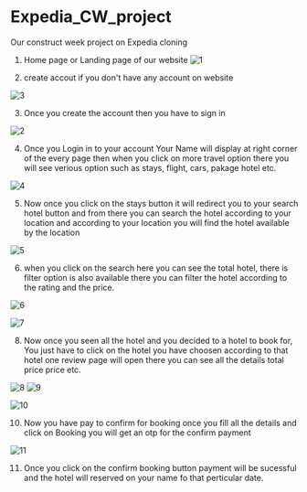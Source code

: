 # Expedia_CW_project
Our construct week project on Expedia cloning

1. Home page or Landing page of our website 
![1](https://user-images.githubusercontent.com/99042645/155830675-999b5781-f798-448e-bb39-df4e36724cdf.JPG)

2. create accout if you don't have any account on website
 
 ![3](https://user-images.githubusercontent.com/99042645/155830776-24a9d318-7537-4f1e-9b1a-27360a51bde7.JPG)
 
3. Once you create the account then you have to sign in 
 
![2](https://user-images.githubusercontent.com/99042645/155830873-8e10eb7c-cd3f-490c-8d4d-161cba7178bd.JPG)

4. Once you Login in to your account Your Name will display at right corner of the every page
then when you click on more travel option there you will see verious option such as stays, flight, cars, pakage hotel etc.

![4](https://user-images.githubusercontent.com/99042645/155831032-92e62f9e-b06c-4418-b307-f986f7cda4b3.JPG)

5. Now once you click on the stays button it will redirect you to your search hotel button and from there you can search the hotel according to your location
and according to your location you will find the hotel available by the location

![5](https://user-images.githubusercontent.com/99042645/155831121-d38d3e1c-585d-473d-8cc3-be9bda91c0e9.JPG)

6. when you click on the search here you can see the total hotel, there is filter option is also available there you can filter the hotel according to the rating and the price.

![6](https://user-images.githubusercontent.com/99042645/155831200-b5a95f68-0be4-4b6d-81d9-aef2ded927cf.JPG)

![7](https://user-images.githubusercontent.com/99042645/155831349-9041d7e0-bc30-4b71-b116-822642c8d43b.JPG)

8. Now once you seen all the hotel and you decided to a hotel to book for, You just have to click on the hotel you have choosen according to that hotel one review page will open there 
you can see all the details total price price etc.

![8](https://user-images.githubusercontent.com/99042645/155831497-f05474e0-f8ac-4921-a1d7-e3f8be6e2d28.JPG)
![9](https://user-images.githubusercontent.com/99042645/155831503-22e47448-08e6-429e-ae4a-a4f02d02b7bd.JPG)

![10](https://user-images.githubusercontent.com/99042645/155831505-1cb6dfd5-96b5-47c9-87bc-03e0b266fdb4.JPG)

10. Now you have pay to confirm for booking once you fill all the details and click on Booking you will get an otp for the confirm payment 

![11](https://user-images.githubusercontent.com/99042645/155831561-e056e4f1-743c-498f-9857-f122985a9ed7.JPG)

11. Once you click on the confirm booking button payment will be sucessful and the hotel will reserved on your name fo that perticular date.















